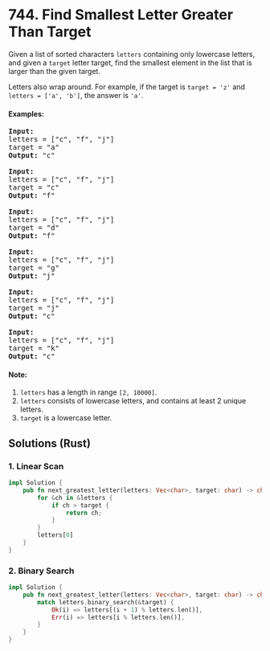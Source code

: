 # 744. Find Smallest Letter Greater Than Target
Given a list of sorted characters ```letters``` containing only lowercase letters, and given a ```target``` letter target, find the smallest element in the list that is larger than the given target. 

Letters also wrap around. For example, if the target is ```target = 'z'``` and ```letters = ['a', 'b']```, the answer is ```'a'```.

#### Examples:
<pre>
<strong>Input:</strong>
letters = ["c", "f", "j"]
target = "a"
<strong>Output:</strong> "c"

<strong>Input:</strong>
letters = ["c", "f", "j"]
target = "c"
<strong>Output:</strong> "f"

<strong>Input:</strong>
letters = ["c", "f", "j"]
target = "d"
<strong>Output:</strong> "f"

<strong>Input:</strong>
letters = ["c", "f", "j"]
target = "g"
<strong>Output:</strong> "j"

<strong>Input:</strong>
letters = ["c", "f", "j"]
target = "j"
<strong>Output:</strong> "c"

<strong>Input:</strong>
letters = ["c", "f", "j"]
target = "k"
<strong>Output:</strong> "c"
</pre>

#### Note:
1. ```letters``` has a length in range ```[2, 10000]```.
2. ```letters``` consists of lowercase letters, and contains at least 2 unique letters.
3. ```target``` is a lowercase letter.

## Solutions (Rust)

### 1. Linear Scan
```Rust
impl Solution {
    pub fn next_greatest_letter(letters: Vec<char>, target: char) -> char {
        for &ch in &letters {
            if ch > target {
                return ch;
            }
        }
        letters[0]
    }
}
```

### 2. Binary Search
```Rust
impl Solution {
    pub fn next_greatest_letter(letters: Vec<char>, target: char) -> char {
        match letters.binary_search(&target) {
            Ok(i) => letters[(i + 1) % letters.len()],
            Err(i) => letters[i % letters.len()],
        }
    }
}
```
